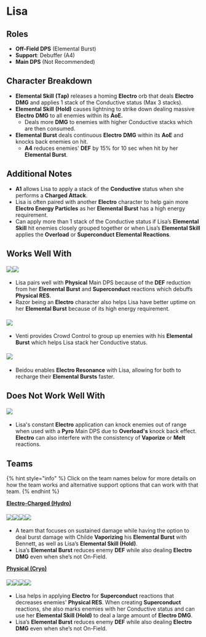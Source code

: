 # Lisa

## Roles

* **Off-Field DPS** (Elemental Burst)
* **Support**: Debuffer (A4)
* **Main DPS** (Not Recommended)

## Character Breakdown

* **Elemental Skill** **(Tap)** releases a homing **Electro** orb that deals **Electro** **DMG** and applies 1 stack of the Conductive status (Max 3 stacks).
* **Elemental Skill** **(Hold)** causes lightning to strike down dealing massive **Electro** **DMG** to all enemies within its **AoE.**
  * Deals more **DMG** to enemies with higher Conductive stacks which are then consumed.
* **Elemental Burst** deals continuous **Electro** **DMG** within its **AoE** and knocks back enemies on hit.
  * **A4** reduces enemies' **DEF** by 15% for 10 sec when hit by her **Elemental Burst**.

## Additional Notes

* **A1** allows Lisa to apply a stack of the **Conductive** status when she performs a **Charged Attack**.
* Lisa is often paired with another **Electro** character to help gain more **Electro Energy Particles** as her **Elemental Burst** has a high energy requirement.
* Can apply more than 1 stack of the Conductive status if Lisa’s **Elemental Skill** hit enemies closely grouped together or when Lisa’s **Elemental Skill** applies the **Overload** or **Superconduct Elemental Reactions**.

## Works Well With

#### ![](../../.gitbook/assets/ui\_avataricon\_eula.png)![](../../.gitbook/assets/ui\_avataricon\_razor.png)

* Lisa pairs well with **Physical** Main DPS because of the **DEF** reduction from her **Elemental Burst** and **Superconduct** reactions which debuffs **Physical RES**.
* Razor being an **Electro** character also helps Lisa have better uptime on her **Elemental Burst** because of its high energy requirement.

#### ![](../../.gitbook/assets/ui\_avataricon\_venti.png)

* Venti provides Crowd Control to group up enemies with his **Elemental Burst** which helps Lisa stack her Conductive status.

#### ![](../../.gitbook/assets/ui\_avataricon\_beidou.png)

* Beidou enables **Electro Resonance** with Lisa, allowing for both to recharge their **Elemental Bursts** faster.

## Does Not Work Well With

#### ![](../../.gitbook/assets/ui\_icon\_pyro.webp)

* Lisa's constant **Electro** application can knock enemies out of range when used with a **Pyro** Main DPS due to **Overload's** knock back effect. **Electro** can also interfere with the consistency of **Vaporize** or **Melt** reactions.

## Teams

{% hint style="info" %}
Click on the team names below for more details on how the team works and alternative support options that can work with that team.
{% endhint %}

[**Electro-Charged (Hydro)**](../../teams/electro-charged-hydro.md)

#### ![](../../.gitbook/assets/ui\_avataricon\_tartaglia.png)![](../../.gitbook/assets/ui\_avataricon\_beidou.png)![](../../.gitbook/assets/ui\_avataricon\_lisa.png)![](../../.gitbook/assets/ui\_avataricon\_bennett.png)

* A team that focuses on sustained damage while having the option to deal burst damage with Childe **Vaporizing** his **Elemental Burst** with Bennett, as well as Lisa’s **Elemental Skill (Hold)**.
* Lisa’s **Elemental Burst** reduces enemy **DEF** while also dealing **Electro DMG** even when she’s not On-Field.

[**Physical (Cryo)**](../../teams/physical-cryo.md)

#### ![](../../.gitbook/assets/ui\_avataricon\_eula.png)![](../../.gitbook/assets/ui\_avataricon\_raiden\_shougun.png)![](../../.gitbook/assets/ui\_avataricon\_lisa.png)![](../../.gitbook/assets/ui\_avataricon\_diona.png)

* Lisa helps in applying **Electro** for **Superconduct** reactions that decreases enemies' **Physical RES**. When creating **Superconduct** reactions, she also marks enemies with her Conductive status and can use her **Elemental Skill (Hold)** to deal a large amount of **Electro DMG**.
* Lisa’s **Elemental Burst** reduces enemy **DEF** while also dealing **Electro DMG** even when she’s not On-Field.
